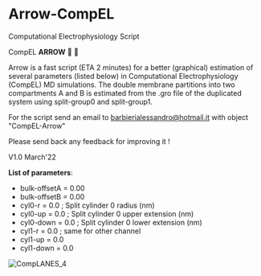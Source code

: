 # Arrow-CompEL
Computational Electrophysiology Script

CompEL **ARROW** :bow_and_arrow: :dart: 

Arrow is a fast script (ETA 2 minutes) for a better (graphical) estimation of several parameters (listed below) in Computational Electrophysiology (CompEL) MD simulations. The double membrane partitions into two compartments A and B is estimated from the .gro file of the duplicated system using split-group0 and split-group1.

For the script send an email to barbierialessandro@hotmail.it with object "CompEL-Arrow"

Please send back any feedback for improving it !

V1.0 March'22

**List of parameters**: 

- bulk-offsetA = 0.00 
- bulk-offsetB = 0.00
- cyl0-r       = 0.0      ; Split cylinder 0 radius (nm)
- cyl0-up      = 0.0      ; Split cylinder 0 upper extension (nm)
- cyl0-down    = 0.0     ; Split cylinder 0 lower extension (nm) 
- cyl1-r       = 0.0      ; same for other channel 
- cyl1-up      = 0.0 
- cyl1-down    = 0.0

![CompLANES_4](https://user-images.githubusercontent.com/100777525/168336198-ea55569f-da06-4bd4-964f-5ddcc1e3180a.png)
